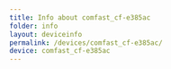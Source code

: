 ```yaml
---
title: Info about comfast_cf-e385ac
folder: info
layout: deviceinfo
permalink: /devices/comfast_cf-e385ac/
device: comfast_cf-e385ac
---
```

